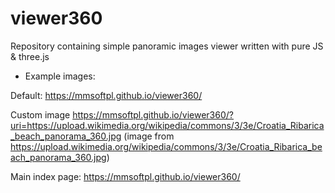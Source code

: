 # viewer360

Repository containing simple panoramic images viewer 
written with pure JS & three.js 

* Example images:

Default: 
https://mmsoftpl.github.io/viewer360/

Custom image
https://mmsoftpl.github.io/viewer360/?uri=https://upload.wikimedia.org/wikipedia/commons/3/3e/Croatia_Ribarica_beach_panorama_360.jpg
(image from https://upload.wikimedia.org/wikipedia/commons/3/3e/Croatia_Ribarica_beach_panorama_360.jpg)

Main index page:
https://mmsoftpl.github.io/viewer360/




